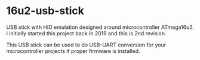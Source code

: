 # 16u2-usb-stick
USB stick with HID emulation designed around microcontroller ATmega16u2. I initially started this project back in 2019 and this is 2nd revision. 

This USB stick can be used to do USB-UART conversion for your microcontroller projects if proper firmware is installed. 
